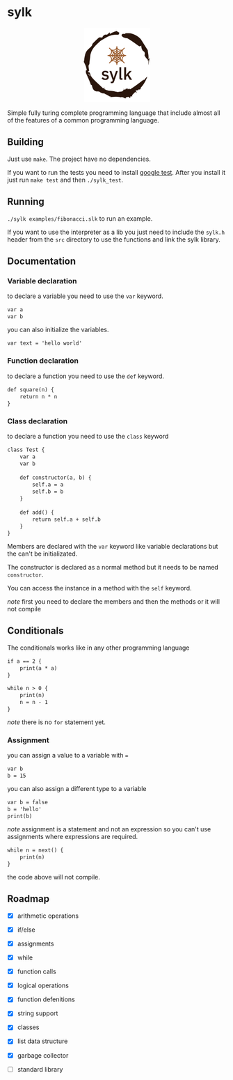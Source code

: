 # sylk
<p align="center">
<img src="./logo.png" alt="drawing" width="30%"/>
</p>

Simple fully turing complete programming language that include almost all of the features of a common programming language.

## Building

Just use `make`. The project have no dependencies.

If you want to run the tests you need to install [google test](https://github.com/google/googletest). After
you install it just run `make test` and then `./sylk_test`.

## Running

`./sylk examples/fibonacci.slk` to run an example.

If you want to use the interpreter as a lib you just need to include the `sylk.h` header from the `src` directory
to use the functions and link the sylk library.

## Documentation

### Variable declaration
to declare a variable you need to use the `var` keyword.
```
var a
var b
```

you can also initialize the variables.
```
var text = 'hello world'
```

### Function declaration
to declare a function you need to use the `def` keyword.
```
def square(n) {
    return n * n
}
```

### Class declaration
to declare a function you need to use the `class` keyword
```
class Test {
    var a
    var b

    def constructor(a, b) {
        self.a = a
        self.b = b
    }

    def add() {
        return self.a + self.b
    }
}
```

Members are declared with the `var` keyword like variable declarations but the can't be initializated.

The constructor is declared as a normal method but it needs to be named `constructor`.

You can access the instance in a method with the `self` keyword.

*note* first you need to declare the members and then the methods or it will not compile

## Conditionals
The conditionals works like in any other programming language
```
if a == 2 {
    print(a * a)
}
```

```
while n > 0 {
    print(n)
    n = n - 1
}
```

*note* there is no `for` statement yet.

### Assignment
you can assign a value to a variable with `=`
```
var b
b = 15
```

you can also assign a different type to a variable
```
var b = false
b = 'hello'
print(b)
```

*note* assignment is a statement and not an expression so you can't use assignments
where expressions are required.
```
while n = next() {
    print(n)
}
```
the code above will not compile.

## Roadmap

- [x] arithmetic operations
- [x] if/else
- [x] assignments
- [x] while
- [x] function calls
- [x] logical operations
- [x] function defenitions
- [x] string support
- [x] classes
- [x] list data structure
- [x] garbage collector
- [ ] standard library

